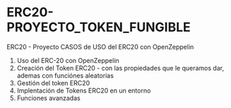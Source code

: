 # ERC20-PROYECTO_TOKEN_FUNGIBLE

ERC20 - Proyecto CASOS de USO del ERC20 con OpenZeppelin

1. Uso del ERC-20 con OpenZeppelin
2. Creación del Token ERC20 - con las propiedades que le queramos dar, ademas con funciónes aleatorias
3. Gestión del token ERC20
4. Implentación de Tokens ERC20 en un entorno
5. Funciones avanzadas 
